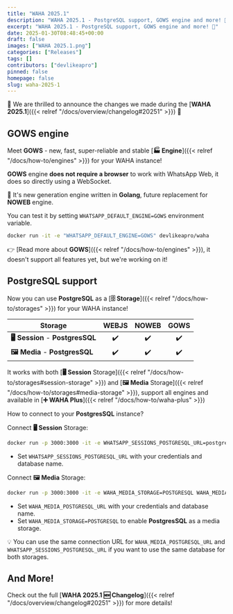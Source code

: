 ```yaml
---
title: "WAHA 2025.1"
description: "WAHA 2025.1 - PostgreSQL support, GOWS engine and more! 🎉"
excerpt: "WAHA 2025.1 - PostgreSQL support, GOWS engine and more! 🎉"
date: 2025-01-30T08:48:45+00:00
draft: false
images: ["WAHA 2025.1.png"]
categories: ["Releases"]
tags: []
contributors: ["devlikeapro"]
pinned: false
homepage: false
slug: waha-2025-1
---
```



🎉 We are thrilled to announce the changes we made during the [**WAHA 2025.1**]({{< relref "/docs/overview/changelog#20251" >}}) 🎉

## GOWS engine
Meet **GOWS** - new, fast, super-reliable and stable [**🏭 Engine**]({{< relref "/docs/how-to/engines" >}}) for your WAHA instance!

**GOWS** engine **does not require a browser** to work with WhatsApp Web, it does so directly using a WebSocket.

🚀 It's new generation engine written in **Golang**, future replacement for **NOWEB** engine.

You can test it by setting `WHATSAPP_DEFAULT_ENGINE=GOWS` environment variable.
```bash
docker run -it -e "WHATSAPP_DEFAULT_ENGINE=GOWS" devlikeapro/waha
```

👉 [Read more about **GOWS**]({{< relref "/docs/how-to/engines" >}}), it doesn't support all features yet, but we're working on it!


## PostgreSQL support

Now you can use **PostgreSQL** as a [**🗄️ Storage**]({{< relref "/docs/how-to/storages" >}}) for your WAHA instance!

| Storage                           | WEBJS | NOWEB | GOWS |
|-----------------------------------|:-----:|:-----:|:----:|
| **🖥️ Session** - **PostgresSQL** |  ✔️   |  ✔️   |  ✔️  |
| **🖼️ Media** - **PostgresSQL**   |  ✔️   |  ✔️   |  ✔️  |

It works with both 
[**🖥️ Session** Storage]({{< relref "/docs/how-to/storages#session-storage" >}}) 
and
[**🖼️ Media** Storage]({{< relref "/docs/how-to/storages#media-storage" >}}),
support all engines and available in [**➕ WAHA Plus**]({{< relref "/docs/how-to/waha-plus" >}}) 

How to connect to your **PostgresSQL** instance?

Connect **🖥️ Session** Storage:
```bash
docker run -p 3000:3000 -it -e WHATSAPP_SESSIONS_POSTGRESQL_URL=postgres://postgres:postgres@localhost:5432/postgres?sslmode=disable devlikeapro/waha-plus
```
- Set `WHATSAPP_SESSIONS_POSTGRESQL_URL` with your credentials and database name.

Connect **🖼️ Media** Storage:
```bash
docker run -p 3000:3000 -it -e WAHA_MEDIA_STORAGE=POSTGRESQL WAHA_MEDIA_POSTGRESQL_URL=postgres://postgres:postgres@localhost:5432/postgres?sslmode=disable devlikeapro/waha-plus
```
- Set `WAHA_MEDIA_POSTGRESQL_URL` with your credentials and database name.
- Set `WAHA_MEDIA_STORAGE=POSTGRESQL` to enable **PostgresSQL** as a media storage.

💡 You can use the same connection URL for `WAHA_MEDIA_POSTGRESQL_URL` and `WHATSAPP_SESSIONS_POSTGRESQL_URL` if you want to use the same database for both storages.

## And More!
Check out the full [**WAHA 2025.1 🆕 Changelog**]({{< relref "/docs/overview/changelog#20251" >}}) for more details!


